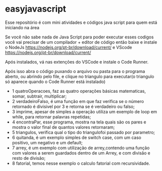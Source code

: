# easyjavascript
Esse repositório é com mini atividades e códigos java script  para quem está iniciando na área

Se você  não sabe nada de Java Script para poder executar esses codigos você vai precisar de um compilador + editor de código
então baixe e instale o NodeJs https://nodejs.org/pt-br/download/current/ e VScode https://nodejs.org/pt-br/download/current/ 

Após instalados, vá nas extenções do VSCode e instale o Code Runner.

Após isso abra o código puxando o arquivo ou pasta para o programa aberto, ou abrindo pelo file, e clique no triangulo para executar(o triangulo só aparece quando o Code Runner está instalado)

- 1 quatroOperacoes, faz as quatro operações básicas matematicas, somar, subtrair, multiplicar;
- 2 verdadeiroFalso, é uma função em que faz verifica se o número retornado é divisivel por 3 e retorna se é verdadeiro ou falso;
- 3 imprime, apesar de simples a operação utiliza um exemplo de loop em while, para retornar palavras repetidas;
- 4 encontraPar, esse programa, mostra na tela quais são os pares e mostra o valor final de quantos valores retornaram;
- 5 triangulos, verifica qual o tipo do triangulofoi passado por parametro;
- 6 quitanda, é um exemplo simples de switch case, com um caso positivo, um negativo e um default;
- 7 arrey, é um exemplo com utilização de arrey,contendo uma função com valores a serem guardados dentro de um Arrey, e com divisão e resto de divisão;
- 8 fatorial, temos nesse exemplo o calculo fatorial com recursividade.
